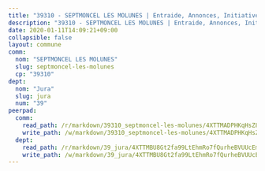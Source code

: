 ```yaml
---
title: "39310 - SEPTMONCEL LES MOLUNES | Entraide, Annonces, Initiatives"
description: "39310 - SEPTMONCEL LES MOLUNES | Entraide, Annonces, Initiatives"
date: 2020-01-11T14:09:21+09:00
collapsible: false
layout: commune
comm:
  nom: "SEPTMONCEL LES MOLUNES"
  slug: septmoncel-les-molunes
  cp: "39310"
dept:
  nom: "Jura"
  slug: jura
  num: "39"
peerpad:
  comm:
    read_path: /r/markdown/39310_septmoncel-les-molunes/4XTTMADPHKqHsZ86mg2i9H69dSpmgv9RSzmjANUAnXMB1ZZxj
    write_path: /w/markdown/39310_septmoncel-les-molunes/4XTTMADPHKqHsZ86mg2i9H69dSpmgv9RSzmjANUAnXMB1ZZxj-K3TgUBwNTT7J2AkpeRHv2aJaAUWFc82ygHoTb13eci6cN6cgkPq3TZvaZDQ4VbLS2WYPLJwtuYyWdFE7CDHw4acTR4kbuuUmSLRmo8EW2bMdTMHovwpbDtDp4MBr7Zj1J2PZYkXq
  dept:
    read_path: /r/markdown/39_jura/4XTTMBU8Gt2fa99LtEhmRo7fQurheBVUUcEmcUcrj82YN8mg7
    write_path: /w/markdown/39_jura/4XTTMBU8Gt2fa99LtEhmRo7fQurheBVUUcEmcUcrj82YN8mg7-K3TgTcNZmu4vnNMaCfgcL8UVTLrMMzc995tkrcbQnJrz2QJUTFFzY77q7ECMK21XeFnonjpMWqFzgVngXjdq8HzYe3HRbuYXbvX8ofWBv48UvWuvbrbp8aQGQQcfezWASxj7orH1
---
```


